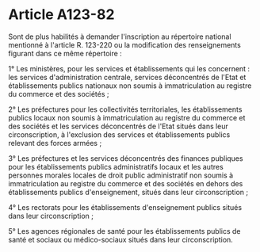 # Article A123-82

Sont de plus habilités à demander l'inscription au répertoire national mentionné à l'article R. 123-220 ou la modification des renseignements figurant dans ce même répertoire :

1° Les ministères, pour les services et établissements qui les concernent : les services d'administration centrale, services déconcentrés de l'Etat et établissements publics nationaux non soumis à immatriculation au registre du commerce et des sociétés ;

2° Les préfectures pour les collectivités territoriales, les établissements publics locaux non soumis à immatriculation au registre du commerce et des sociétés et les services déconcentrés de l'Etat situés dans leur circonscription, à l'exclusion des services et établissements publics relevant des forces armées ;

3° Les préfectures et les services déconcentrés des finances publiques pour les établissements publics administratifs locaux et les autres personnes morales locales de droit public administratif non soumis à immatriculation au registre du commerce et des sociétés en dehors des établissements publics d'enseignement, situés dans leur circonscription ;

4° Les rectorats pour les établissements d'enseignement publics situés dans leur circonscription ;

5° Les agences régionales de santé pour les établissements publics de santé et sociaux ou médico-sociaux situés dans leur circonscription.
